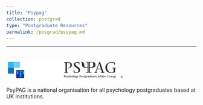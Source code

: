 ```yaml
---
title: "Psypag"
collection: postgrad
type: "Postgraduate Resources"
permalink: /posgrad/psypag.md
---
```


---

<br/><img src='/images/psypaglogo.jpg'>"




PsyPAG is a national organisation for all psychology postgraduates based at UK Institutions. 
